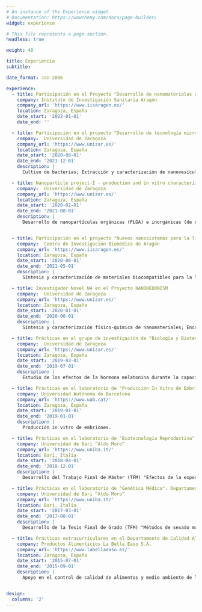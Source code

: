 ```yaml
---
# An instance of the Experience widget.
# Documentation: https://wowchemy.com/docs/page-builder/
widget: experience

# This file represents a page section.
headless: true

weight: 40

title: Experiencia
subtitle:

date_format: Jan 2006

experience:
  - title: Participación en el Proyecto "Desarrollo de nanomateriales avanzados para la liberación controlada de fármacos y moléculas diana para el tratamiento de la artrosis"
    company: Instituto de Investigación Sanitaria Aragón
    company_url: 'https://www.iisaragon.es/'
    location: Zaragoza, España
    date_start: '2022-01-01'
    date_end: ''

  - title: Participación en el proyecto "Desarrollo de tecnología microfluídica para la producción de vesículas extracelulares con aplicaciones teragnósticas"
    company:  Universidad de Zaragoza
    company_url: 'https://www.unizar.es/'
    location: Zaragoza, España
    date_start: '2020-08-01'
    date_end: '2021-12-01'
    description: |
      Cultivo de bacterias; Extracción y caracterización de nanovesículas como vectores teragnósticos. Caracterización de los cultivos bacterianos y vesículas.

  - title: Nanoparticle project-I - production and in vitro characterization
    company:  Universidad de Zaragoza
    company_url: 'https://www.unizar.es/'
    location: Zaragoza, España
    date_start: '2020-02-01'
    date_end: '2021-08-01'
    description: |
      Desarrollo de nanopartículas orgánicas (PLGA) e inorgánicas (de oro) funcionalizadas en la superficie con PEG y polímeros catiónicos (polietilamina (PEI) o polilisina (PLA)). La interacción supramolecular e electrostática tendrá lugar entre dos tipos de DNA usados ( DNA plasmídico y lineal) y finalmente serán evaluadas por sus propiedades fisicoquímicas y biológicas).


  - title: Participación en el proyecto "Nuevos nanosistemas para la liberación controlada de fármacos y la señalización de moléculas en la inhibición de procesos patomoleculares en el tratamiento de la artrosis"
    company:  Centro de Investigación Biomédica de Aragón
    company_url: 'https://www.iisaragon.es/'
    location: Zaragoza, España
    date_start: '2020-06-01'
    date_end: '2021-05-01'
    description: |
      Síntesis y caracterización de materiales biocompatibles para la liberación controlada de moléculas terapéuticas. Diseño y desarrollo de ensayos de cultivo celular y técnicas relacionadas (extracción y establecimiento de cultivos primarios, cultivos estables, inmunohistoquímica, citometría, microscopía confocal). Diseño y desarrollo de experimentos de biología molecular (PCR a tiempo real, Western Blot). Diseño y desarrollo de procedimientos in vivo (rata, oveja).

  - title: Investigador Novel N4 en el Proyecto NANOHEDONISM
    company:  Universidad de Zaragoza
    company_url: 'https://www.unizar.es/'
    location: Zaragoza, España
    date_start: '2020-01-01'
    date_end: '2020-06-01'
    description: |
      Síntesis y caracterización físico‐química de nanomateriales; Encapsulación de fármacos en materiales poliméricos; Evaluación de las propiedades biológicas en células eucariotas y procariotas.

  - title: Prácticas en el grupo de investigación de "Biología y Biotecnología aplicada a la Reproducción Animal"
    company:  Universidad de Zaragoza
    company_url: 'https://www.unizar.es/'
    location: Zaragoza, España
    date_start: '2019-03-01'
    date_end: '2019-07-01'
    description: |
      Estudio de los efectos de la hormona melatonina durante la capacitación espermática en la funcionalidad espermática de los corderos, y en la distribución de actina y tubulina en el citoesqueleto.

  - title: Prácticas en el laboratorio de "Producción In Vitro de Embriones" dentro del programa de Doctorado en Producción Animal. 
    company: Universidad Autónoma de Barcelona
    company_url: 'https://www.uab.cat/'
    location: Zaragoza, España
    date_start: '2019-01-01'
    date_end: '2019-01-01'
    description: |
      Producción in vitro de embriones.

  - title: Prácticas en el laboratorio de "Biotecnología Reproductiva" del Departamento de Biociencia, Biotecnología y Biofarmacéutica
    company: Universidad de Bari “Aldo Moro”
    company_url: 'https://www.uniba.it/'
    location: Bari, Italia
    date_start: '2018-04-01'
    date_end: '2018-12-01'
    description: |
      Desarrollo del Trabajo Final de Máster (TFM) "Efectos de la exposición de ovocitos al cadmio durante la maduración in vitro (IVM) de ovocitos ovinos en la fragmentación del DNA del cumulo-oforo y en la expresión de genes implicados en el estrés oxidativo y apoptosis"

  - title: Prácticas en el laboratorio de "Genética Médica". Departamento de Biología y Genética
    company: Universidad de Bari “Aldo Moro”
    company_url: 'https://www.uniba.it/'
    location: Bari, Italia
    date_start: '2017-03-01'
    date_end: '2017-08-01'
    description: |
      Desarrollo de la Tesis Final de Grado (TFM) "Métodos de sexado molecular en aves".

  - title: Prácticas extracurriculares en el Departamento de Calidad Alimentaria y Medioambiental
    company: Productos Alimenticios La Bella Easo S.A.
    company_url: 'https://www.labellaeaso.es/'
    location: Zaragoza, España
    date_start: '2015-07-01'
    date_end: '2015-09-01'
    description: |
      Apoyo en el control de calidad de alimentos y medio ambiente de las instalaciones.; preparación de medios de cultivo para el desarrollo y detección de microorganismos; control del pH de aguas y del nivel de hongos en la atmósfera; procesamiento y elaboración de datos.


design:
  columns: '2'
---
```


